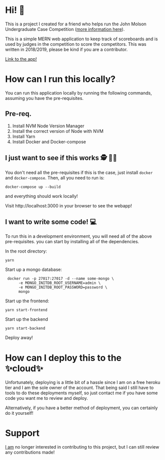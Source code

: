 # Hi! 👋
This is a project I created for a friend who helps run the John Molson Undergraduate Case Competition ([more information here](https://www.jmucc.ca/)).

This is a simple MERN web application to keep track of scoreboards and is used by judges in the competition to score the competitors. This was written in 2018/2019, please be kind if you are a contributor.

[Link to the app!](https://jmucc2019.herokuapp.com/#/)

# How can I run this locally?
You can run this application locally by running the following commands, assuming you have the pre-requisites.

## Pre-req.
1. Install NVM Node Version Manager
2. Install the correct version of Node with NVM
3. Install Yarn
4. Install Docker and Docker-compose

## I just want to see if this works 🕵️‍ 🕵️‍♂️
You don't need all the pre-requisites if this is the case, just install `docker` and `docker-compose`. Then, all you need to run is:
```
docker-compose up --build
```
and everything should work locally!

Visit http://localhost:3000 in your browser to see the webapp!

## I want to write some code! 💻
To run this in a development environment, you will need all of the above pre-requisites. you can start by installing all of the dependencies.

In the root directory:
```
yarn
```

Start up a mongo database:
```
 docker run -p 27017:27017 -d --name some-mongo \
      -e MONGO_INITDB_ROOT_USERNAME=admin \
      -e MONGO_INITDB_ROOT_PASSWORD=password \
      mongo
```

Start up the frontend:

```
yarn start-frontend
```

Start up the backend
```
yarn start-backend
```

Deploy away!

# How can I deploy this to the ✨cloud✨
Unfortunately, deploying is a little bit of a hassle since I am on a free heroku tier and I am the sole owner of the account. That being said I still have to tools to do these deployments myself, so just contact me if you have some code you want me to review and deploy.

Alternatively, if you have a better method of deployment, you can certainly do it yourself!

# Support
[I am](https://github.com/byan1197) no longer interested in contributing to this project, but I can still review any contributions made!
